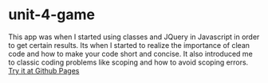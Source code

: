 # unit-4-game

This app was when I started using classes and JQuery in Javascript in order to get certain results. Its when I 
 started to realize the importance of clean code and how to make your code short and concise. It also introduced me to classic
 coding problems like scoping and how to avoid scoping errors. 
 [Try it at Github Pages](https://jmerritt94.github.io/unit-4-game/)